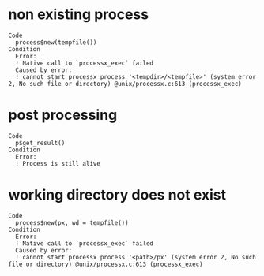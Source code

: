 # non existing process

    Code
      process$new(tempfile())
    Condition
      Error:
      ! Native call to `processx_exec` failed
      Caused by error:
      ! cannot start processx process '<tempdir>/<tempfile>' (system error 2, No such file or directory) @unix/processx.c:613 (processx_exec)

# post processing

    Code
      p$get_result()
    Condition
      Error:
      ! Process is still alive

# working directory does not exist

    Code
      process$new(px, wd = tempfile())
    Condition
      Error:
      ! Native call to `processx_exec` failed
      Caused by error:
      ! cannot start processx process '<path>/px' (system error 2, No such file or directory) @unix/processx.c:613 (processx_exec)

